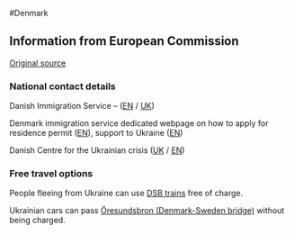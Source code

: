 #Denmark

## Information from European Commission

[Original source ](https://ec.europa.eu/info/strategy/priorities-2019-2024/stronger-europe-world/eu-solidarity-ukraine/eu-assistance-ukraine/information-people-fleeing-war-ukraine)

### National contact details

Danish Immigration Service – ([EN](https://www.nyidanmark.dk/en-GB/Words-and-concepts/F%C3%A6lles/Information-to-Ukrainian-citizens) / [UK](https://www.nyidanmark.dk/de-DE/Words%20and%20Concepts%20Front%20Page/Shared/Information%20Ukraine))

Denmark immigration service dedicated webpage on how to apply for residence permit ([EN](https://www.nyidanmark.dk/en-GB/Words-and-concepts/F%C3%A6lles/Information-to-Ukrainian-citizens)), support to Ukraine ([EN](https://um.dk/en/danida/countries-and-regions/ukraine))

Danish Centre for the Ukrainian crisis ([UK](https://en.kriseinformation.dk/%d1%83%d0%ba%d1%80%d0%b0%d1%97%d0%bd%d1%81%d1%8c%d0%ba%d0%b8%d0%b9) / [EN](https://en.kriseinformation.dk/for-ukrainians))

### Free travel options

People fleeing from Ukraine can use [DSB trains](https://www.dsb.dk/eng-ukraine/) free of charge.

Ukrainian cars can pass [Öresundsbron (Denmark-Sweden bridge)](https://news.cision.com/dk/oresundsbro-konsortiet/r/oresundsbron-hjaelper-flygtninge-fra-ukraine,c3516509) without being charged.
